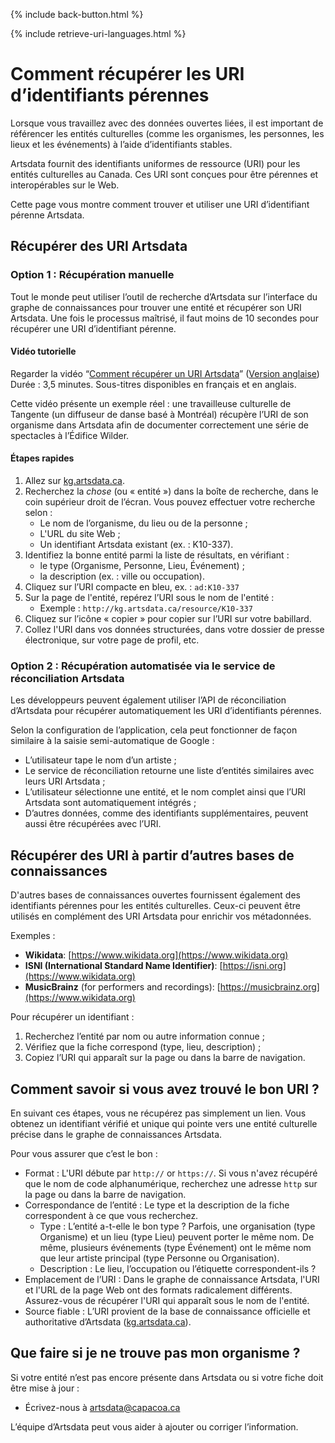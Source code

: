 {% include back-button.html %}

{% include retrieve-uri-languages.html %}

# Comment récupérer les URI d’identifiants pérennes

Lorsque vous travaillez avec des données ouvertes liées, il est important de référencer les entités culturelles (comme les organismes, les personnes, les lieux et les événements) à l’aide d’identifiants stables.

Artsdata fournit des identifiants uniformes de ressource (URI) pour les entités culturelles au Canada. Ces URI sont conçues pour être pérennes et interopérables sur le Web.

Cette page vous montre comment trouver et utiliser une URI d’identifiant pérenne Artsdata.

## Récupérer des URI Artsdata

### Option 1 : Récupération manuelle

Tout le monde peut utiliser l’outil de recherche d’Artsdata sur l’interface du graphe de connaissances pour trouver une entité et récupérer son URI Artsdata. Une fois le processus maîtrisé, il faut moins de 10 secondes pour récupérer une URI d’identifiant pérenne.

#### Vidéo tutorielle

Regarder la vidéo “[Comment récupérer un URI Artsdata](https://youtu.be/sICvNpBHroE)” ([Version anglaise](https://youtu.be/HRv1GCegFws))
Durée : 3,5 minutes. Sous-titres disponibles en français et en anglais.

Cette vidéo présente un exemple réel : une travailleuse culturelle de Tangente (un diffuseur de danse basé à Montréal) récupère l’URI de son organisme dans Artsdata afin de documenter correctement une série de spectacles à l’Édifice Wilder.

#### Étapes rapides

1. Allez sur [kg.artsdata.ca](https://kg.artsdata.ca/).
2. Recherchez la _chose_ (ou « entité ») dans la boîte de recherche, dans le coin supérieur droit de l’écran. Vous pouvez effectuer votre recherche selon :
    - Le nom de l’organisme, du lieu ou de la personne ;
    - L'URL du site Web ;
    - Un identifiant Artsdata existant (ex. : K10-337).
3. Identifiez la bonne entité parmi la liste de résultats, en vérifiant :
    - le type (Organisme, Personne, Lieu, Événement) ;
    - la description (ex. : ville ou occupation).
4. Cliquez sur l’URI compacte en bleu, ex. : `ad:K10-337`
5. Sur la page de l'entité, repérez l’URI sous le nom de l'entité :
    - Exemple : `http://kg.artsdata.ca/resource/K10-337`
6. Cliquez sur l’icône « copier » pour copier sur l’URI sur votre babillard.
7. Collez l'URI dans vos données structurées, dans votre dossier de presse électronique, sur votre page de profil, etc.

### Option 2 : Récupération automatisée via le service de réconciliation Artsdata

Les développeurs peuvent également utiliser l’API de réconciliation d’Artsdata pour récupérer automatiquement les URI d’identifiants pérennes.

Selon la configuration de l’application, cela peut fonctionner de façon similaire à la saisie semi-automatique de Google :

* L’utilisateur tape le nom d’un artiste ;
* Le service de réconciliation retourne une liste d’entités similaires avec leurs URI Artsdata ;
* L’utilisateur sélectionne une entité, et le nom complet ainsi que l’URI Artsdata sont automatiquement intégrés ;
* D’autres données, comme des identifiants supplémentaires, peuvent aussi être récupérées avec l’URI.

## Récupérer des URI à partir d’autres bases de connaissances

D'autres bases de connaissances ouvertes fournissent également des identifiants pérennes pour les entités culturelles. Ceux-ci peuvent être utilisés en complément des URI Artsdata pour enrichir vos métadonnées.

Exemples :
- **Wikidata**: [https://www.wikidata.org](https://www.wikidata.org)
- **ISNI (International Standard Name Identifier)**: [https://isni.org](https://www.wikidata.org)
- **MusicBrainz** (for performers and recordings): [https://musicbrainz.org](https://www.wikidata.org)

Pour récupérer un identifiant :
1. Recherchez l’entité par nom ou autre information connue ;
2. Vérifiez que la fiche correspond (type, lieu, description) ;
3. Copiez l’URI qui apparaît sur la page ou dans la barre de navigation.

## Comment savoir si vous avez trouvé le bon URI ?

En suivant ces étapes, vous ne récupérez pas simplement un lien. Vous obtenez un identifiant vérifié et unique qui pointe vers une entité culturelle précise dans le graphe de connaissances Artsdata.

Pour vous assurer que c’est le bon :

* Format : L'URI débute par `http://` or `https://`. Si vous n'avez récupéré que le nom de code alphanumérique, recherchez une adresse `http` sur la page ou dans la barre de navigation.
* Correspondance de l’entité : Le type et la description de la fiche correspondent à ce que vous recherchez.
    * Type : L’entité a-t-elle le bon type ? Parfois, une organisation (type Organisme) et un lieu (type Lieu) peuvent porter le même nom. De même, plusieurs événements (type Événement) ont le même nom que leur artiste principal (type Personne ou Organisation).
    * Description : Le lieu, l’occupation ou l’étiquette correspondent-ils ?
* Emplacement de l’URI : Dans le graphe de connaissance Artsdata, l'URI et l'URL de la page Web ont des formats radicalement différents. Assurez-vous de récupérer l'URI qui apparaît sous le nom de l'entité.
* Source fiable : L’URI provient de la base de connaissance officielle et authoritative d’Artsdata ([kg.artsdata.ca](https://kg.artsdata.ca)).

## Que faire si je ne trouve pas mon organisme ?

Si votre entité n’est pas encore présente dans Artsdata ou si votre fiche doit être mise à jour :
* Écrivez-nous à [artsdata@capacoa.ca](mailto:artsdata@capacoa.ca)

L’équipe d’Artsdata peut vous aider à ajouter ou corriger l’information.
